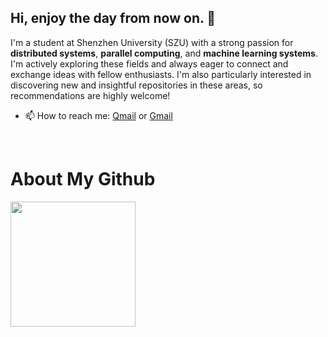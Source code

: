 ## Hi, enjoy the day from now on. 👋
I'm a student at Shenzhen University (SZU) with a strong passion for **distributed systems**, **parallel computing**, and **machine learning systems**. I'm actively exploring these fields and always eager to connect and exchange ideas with fellow enthusiasts. I'm also particularly interested in discovering new and insightful repositories in these areas, so recommendations are highly welcome!

- 📫 How to reach me: [Qmail](hongyuh@qq.com) or [Gmail](aquawheel7@gmail.com)
<br/>

# About My Github

<!--[![Top Langs](https://github-readme-stats.vercel.app/api/top-langs/?username=hqwlkj&layout=compact&langs_count=8&theme=cobalt)](https://github.com/hqwlkj/github-readme-stats)

[![Top Langs](https://github-readme-stats.vercel.app/api?username=hqwlkj&show_icons=true&theme=cobalt)](https://github.com/hqwlkj/github-readme-stats)-->

<div align="left">
<img height='200' src="https://github-readme-stats.vercel.app/api?username=aquagull&show_icons=true&theme=tokyonight" align="center" />


</div>  

<br/>  
<!--


- 🔭 I’m currently working on ...
- 🌱 I’m currently learning ...
- 👯 I’m looking to collaborate on ...
- 🤔 I’m looking for help with ...
- 💬 Ask me about ...
- 📫 How to reach me: ...
- 😄 Pronouns: ...
- ⚡ Fun fact: ...
-->
